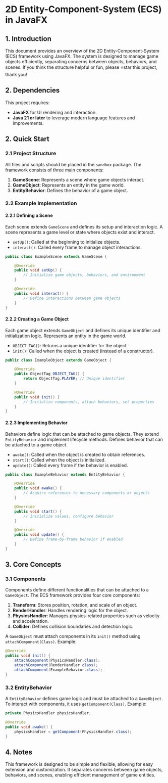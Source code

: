 # 2D Entity-Component-System (ECS) in JavaFX

## 1. Introduction
This document provides an overview of the 2D Entity-Component-System (ECS) framework using JavaFX. The system is designed to manage game objects efficiently, separating concerns between objects, behaviors, and scenes. If you think the structure helpful or fun, please ⭐️star this project, thank you!

## 2. Dependencies
This project requires:
- **JavaFX** for UI rendering and interaction.
- **Java 21 or later** to leverage modern language features and improvements.

## 2. Quick Start

### 2.1 Project Structure
All files and scripts should be placed in the `sandbox` package. The framework consists of three main components:

1. **GameScene**: Represents a scene where game objects interact.
2. **GameObject**: Represents an entity in the game world.
3. **EntityBehavior**: Defines the behavior of a game object.

### 2.2 Example Implementation

#### 2.2.1 Defining a Scene
Each scene extends `GameScene` and defines its setup and interaction logic.
A scene represents a game level or state where objects exist and interact.

- `setUp()`: Called at the beginning to initialize objects.
- `interact()`: Called every frame to manage object interactions.

```java
public class ExampleScene extends GameScene {

    @Override
    public void setUp() {
        // Initialize game objects, behaviors, and environment
    }

    @Override
    public void interact() {
        // Define interactions between game objects
    }
}
```

#### 2.2.2 Creating a Game Object
Each game object extends `GameObject` and defines its unique identifier and initialization logic.
Represents an entity in the game world.

- `OBJECT_TAG()`: Returns a unique identifier for the object.
- `init()`: Called when the object is created (instead of a constructor).

```java
public class ExampleObject extends GameObject {

    @Override
    public ObjectTag OBJECT_TAG() {
        return ObjectTag.PLAYER; // Unique identifier
    }

    @Override
    public void init() {
        // Initialize components, attach behaviors, set properties
    }
}
```

#### 2.2.3 Implementing Behavior
Behaviors define logic that can be attached to game objects. They extend `EntityBehavior` and implement lifecycle methods.
Defines behavior that can be attached to a game object.

- `awake()`: Called when the object is created to obtain references.
- `start()`: Called when the object is initialized.
- `update()`: Called every frame if the behavior is enabled.

```java
public class ExampleBehavior extends EntityBehavior {

    @Override
    public void awake() {
        // Acquire references to necessary components or objects
    }

    @Override
    public void start() {
        // Initialize values, configure behavior
    }

    @Override
    public void update() {
        // Define frame-by-frame behavior if enabled
    }
}
```

## 3. Core Concepts

### 3.1 Components
Components define different functionalities that can be attached to a `GameObject`. The ECS framework provides four core components:

1. **Transform**: Stores position, rotation, and scale of an object.
2. **RenderHandler**: Handles rendering logic for the object.
3. **PhysicsHandler**: Manages physics-related properties such as velocity and acceleration.
4. **Collider**: Defines collision boundaries and detection logic.

A `GameObject` must attach components in its `init()` method using `attachComponent(Class)`. Example:

```java
@Override
public void init() {
    attachComponent(PhysicsHandler.class);
    attachComponent(RenderHandler.class);
    attachComponent(ExampleBehavior.class);
}
```

### 3.2 EntityBehavior
A `EntityBehavior` defines game logic and must be attached to a `GameObject`. To interact with components, it uses `getComponent(Class)`. Example:

```java
private PhysicsHandler physicsHandler;

@Override
public void awake() {
    physicsHandler = getComponent(PhysicsHandler.class);
}
```

## 4. Notes
This framework is designed to be simple and flexible, allowing for easy extension and customization. It separates concerns between game objects, behaviors, and scenes, enabling efficient management of game entities.

